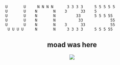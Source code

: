
          U       U     N N N N      3 3 3 3     5 5 5 5 5
          U       U    N       N    3      33    5
          U       U    N       N         33      5 5 5 55
          U       U    N       N          33            55
          U       U    N       N    3      33           55
           U U U U     N       N     3 3 3 3     5 5 5 55
  




<!---
UNES01/UNES01 is a ✨ special ✨ repository because its `README.md` (this file) appears on your GitHub profile.
You can click the Preview link to take a look at your changes.
--->

<div align="center">
          <h2>moad was here</h2>
          <img src="https://github.com/UNES01/UNES01/blob/main/giphy.gif">
</div>
